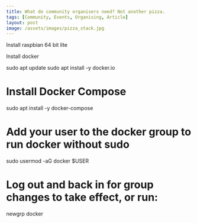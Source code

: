 ```yaml
---
title: What do community organisers need? Not another pizza.
tags: [Community, Events, Organising, Article]
layout: post
image: /assets/images/pizza_stack.jpg
---
```


Install raspbian 64 bit lite

Install docker

sudo apt update
sudo apt install -y docker.io

# Install Docker Compose
sudo apt install -y docker-compose

# Add your user to the docker group to run docker without sudo
sudo usermod -aG docker $USER

# Log out and back in for group changes to take effect, or run:
newgrp docker